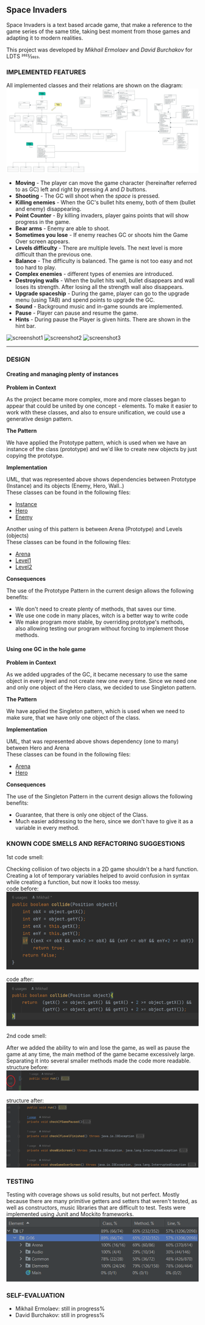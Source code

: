 ##  Space Invaders 

Space Invaders is a text based arcade game,
that make a reference to the game series of
the same title, taking best moment from those games
and adapting it to modern realities.

This project was developed by *Mikhail Ermolaev* and *David Burchakov* for LDTS 2022⁄2023.

### IMPLEMENTED FEATURES

All implemented classes and their relations are shown on the diagram:\
![UML diagram](/docs/images/SpaceInvadersDiagram.jpeg "UML diagram")

- **Moving** - The player can move the game character (hereinafter referred to as GC) 
left and right by pressing *A* and *D* buttons.
- **Shooting** - The GC will shoot when the *space* is pressed.
- **Killing enemies** - When the GC's bullet hits enemy, both of them
(bullet and enemy) disappearing.
- **Point Counter** - By killing invaders, player gains points
that will show progress in the game.
- **Bear arms** - Enemy are able to shoot.
- **Sometimes you lose** - If enemy reaches GC or shoots him
the Game Over screen appears.
- **Levels difficulty** - There are multiple levels. The next level is more difficult than the previous one.
- **Balance** - The difficulty is balanced. The game is not too easy and not too hard to play.
- **Complex enemies** - different types of enemies are introduced.
- **Destroying walls** - When the bullet hits wall, bullet disappears
and wall loses its strength. After losing all the strength wall 
also disappears.
- **Upgrade spaceship** - During the game, player can go to the upgrade menu (using TAB) and spend points
to upgrade the GC.
- **Sound** - Background music and in-game sounds are implemented.
- **Pause** - Player can pause and resume the game. 
- **Hints** - During pause the Player is given hints. There are shown in the hint bar.

![screenshot1](/docs/images/screenshot1.png "main menu")
![screenshot2](/docs/images/screenshot2.png "gameplay")
![screenshot3](/docs/images/screenshot3.png "upgrade menu")

------

### DESIGN

#### Creating and managing plenty of instances
**Problem in Context**

As the project became more complex, more and more classes 
began to appear that could be united by one concept - elements.
To make it easier to work with these classes, and also to 
ensure unification, we could use a generative design pattern.

**The Pattern**

We have applied the Prototype pattern, which is used when we have an instance 
of the class (prototype) and we'd like to create new objects by just copying 
the prototype.

**Implementation**

UML, that was represented above shows dependencies between Prototype (Instance) 
and its objects (Enemy, Hero, Wall..)\
These classes can be found in the following files:
- [Instance](https://github.com/FEUP-LDTS-2022/project-l07gr06/blob/master/src/main/java/L7/Gr06/Elements/Instance.java)
- [Hero](https://github.com/FEUP-LDTS-2022/project-l07gr06/blob/master/src/main/java/L7/Gr06/Elements/Hero.java)
- [Enemy](https://github.com/FEUP-LDTS-2022/project-l07gr06/blob/master/src/main/java/L7/Gr06/Elements/Enemies/Enemy.java)

Another using of this pattern is between  Arena (Prototype) and Levels (objects)\
These classes can be found in the following files:
- [Arena](https://github.com/FEUP-LDTS-2022/project-l07gr06/blob/master/src/main/java/L7/Gr06/Arena/Arena.java)
- [Level1](https://github.com/FEUP-LDTS-2022/project-l07gr06/blob/master/src/main/java/L7/Gr06/Arena/Level1.java)
- [Level2](https://github.com/FEUP-LDTS-2022/project-l07gr06/blob/master/src/main/java/L7/Gr06/Arena/Level2.java)

**Consequences**

The use of the Prototype Pattern in the current design allows the following benefits:
- We don't need to create plenty of methods, that saves our time.
- We use one code in many places, witch is a better way to write code
- We make program more stable, by overriding prototype's methods,  
also allowing testing our program without forcing to implement those methods.

#### Using one GC in the hole game

**Problem in Context**

As we added upgrades of the GC, it became necessary to use the same object in every 
level and not create new one every time. Since we need one and only one object of the Hero class, 
we decided to use Singleton pattern.

**The Pattern**

We have applied the Singleton pattern, which is used when we need to make sure, 
that we have only one object of the class.

**Implementation**

UML, that was represented above shows dependency (one to many) between Hero and Arena\
These classes can be found in the following files:
- [Arena](https://github.com/FEUP-LDTS-2022/project-l07gr06/blob/master/src/main/java/L7/Gr06/Arena/Arena.java)
- [Hero](https://github.com/FEUP-LDTS-2022/project-l07gr06/blob/master/src/main/java/L7/Gr06/Elements/Hero.java)

**Consequences**

The use of the Singleton Pattern in the current design allows the following benefits:
- Guarantee, that there is only one object of the Class.
- Much easier addressing to the hero, since we don't have to give it as a variable in every method.

### KNOWN CODE SMELLS AND REFACTORING SUGGESTIONS

1st code smell:

Checking collision of two objects in a 2D game shouldn't be a hard function.\
Creating a lot of temporary variables helped to avoid confusion in syntax while 
creating a function, but now it looks too messy.\
code before:
![codeSmell1a](/docs/images/codeSmell1a.png "1st code smell (before)")

code after:
![codeSmell1b](/docs/images/codeSmell1b.png "1st code smell (after)")

2nd code smell:

After we added the ability to win and lose the game, as well as pause the game at 
any time, the main method of the game became excessively large. 
Separating it into several smaller methods made the code more readable.\
structure before:
![codeSmell2a](/docs/images/codeSmell2a.png "2nd code smell (before)")

structure after:
![codeSmell2b](/docs/images/codeSmell2b.png "2nd code smell (after)")

### TESTING

Testing with coverage shows us solid results, but not perfect. Mostly because
there are many primitive getters and setters that weren't tested,
as well as constructors, music libraries that are difficult to test.
Tests were implemented using Junit and Mockito frameworks.
![Test coverage](/docs/images/testResults.png "Test with coverage")



### SELF-EVALUATION

- Mikhail Ermolaev: still in progress%
- David Burchakov:  still in progress%

